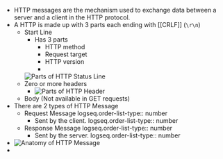 - HTTP messages are the mechanism used to exchange data between a server and a client in the HTTP protocol.
- A HTTP is made up with 3 parts each ending with [[CRLF]] (`\r\n`)
	- Start Line
		- Has 3 parts
			- HTTP method
			- Request target
			- HTTP version
			- 
		![Parts of HTTP Status Line](../assets/image_1736335992739_0.png)
	- Zero or more headers
		- ![Parts of HTTP Header](../assets/image_1736336112425_0.png)
	- Body (Not available in GET requests)
- There are 2 types of HTTP Message
	- Request Message
	  logseq.order-list-type:: number
		- Sent by the client.
		  logseq.order-list-type:: number
	- Response Message
	  logseq.order-list-type:: number
		- Sent by the server.
		  logseq.order-list-type:: number
- ![Anatomy of HTTP Message](../assets/image_1736335156416_0.png)
-